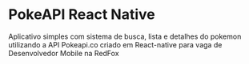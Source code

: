 # PokeAPI React Native
Aplicativo simples com sistema de busca, lista e detalhes do pokemon utilizando a API Pokeapi.co criado em React-native para vaga de Desenvolvedor Mobile na RedFox

